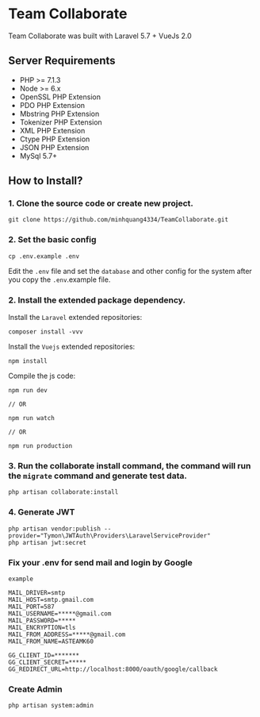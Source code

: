 
# Team Collaborate

Team Collaborate was built with Laravel 5.7 + VueJs 2.0

## Server Requirements

- PHP >= 7.1.3
- Node >= 6.x
- OpenSSL PHP Extension
- PDO PHP Extension
- Mbstring PHP Extension
- Tokenizer PHP Extension
- XML PHP Extension
- Ctype PHP Extension
- JSON PHP Extension
- MySql 5.7+


## How to Install?

### 1. Clone the source code or create new project.

```shell
git clone https://github.com/minhquang4334/TeamCollaborate.git
```



### 2. Set the basic config

```shell
cp .env.example .env
```

Edit the `.env` file and set the `database` and other config for the system after you copy the `.env`.example file.

### 2. Install the extended package dependency.

Install the `Laravel` extended repositories: 

```shell
composer install -vvv
```

Install the `Vuejs` extended repositories: 

```shel
npm install
```

Compile the js code: 

```shel
npm run dev

// OR

npm run watch

// OR

npm run production
```

### 3. Run the collaborate install command, the command will run the `migrate` command and generate test data.

```shell
php artisan collaborate:install
```

### 4. Generate JWT

```shell
php artisan vendor:publish --provider="Tymon\JWTAuth\Providers\LaravelServiceProvider"
php artisan jwt:secret
```

### Fix your .env for send mail and login by Google

`example`
```shell 
MAIL_DRIVER=smtp
MAIL_HOST=smtp.gmail.com
MAIL_PORT=587
MAIL_USERNAME=*****@gmail.com
MAIL_PASSWORD=*****
MAIL_ENCRYPTION=tls
MAIL_FROM_ADDRESS=*****@gmail.com
MAIL_FROM_NAME=ASTEAMK60

GG_CLIENT_ID=*******
GG_CLIENT_SECRET=*****
GG_REDIRECT_URL=http://localhost:8000/oauth/google/callback
```

### Create Admin

```
php artisan system:admin
```
